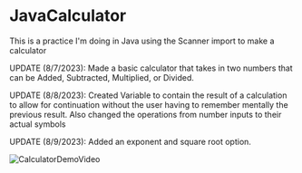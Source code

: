 # JavaCalculator

This is a practice I'm doing in Java using the Scanner import to make a calculator

UPDATE (8/7/2023): Made a basic calculator that takes in two numbers that can be Added, Subtracted, Multiplied, or Divided. 

UPDATE (8/8/2023): Created Variable to contain the result of a calculation to allow for continuation without the user having to remember mentally the previous result. Also changed the operations from number inputs to their actual symbols

UPDATE (8/9/2023): Added an exponent and square root option.


![CalculatorDemoVideo](https://github.com/ChangeDL/JavaCalculator/assets/108757380/3a9543d1-a4d8-4a48-8fb3-f4778f54ae17)
